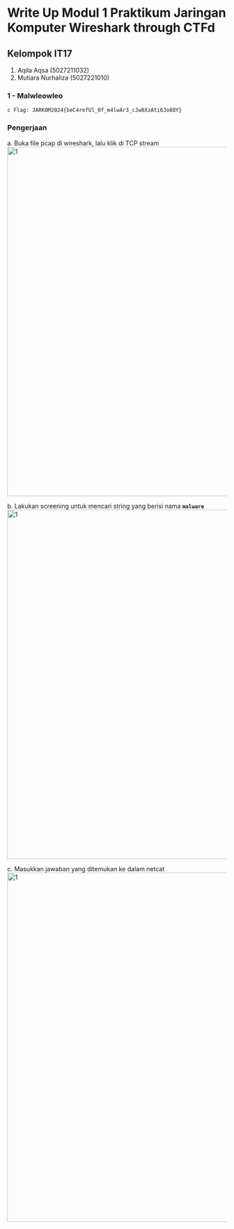 # Write Up Modul 1 Praktikum Jaringan Komputer Wireshark through CTFd
## Kelompok IT17
1. Aqila Aqsa (5027211032)
2. Mutiara Nurhaliza (5027221010)

### 1 - Malwleowleo

```c Flag: JARKOM2024{beC4refUl_0f_m4lwAr3_cJw8XzAti6Jo88Y} ```

### Pengerjaan
a. Buka file pcap di wireshark, lalu klik di TCP stream
<img src="/images/malw-1-a.png" alt="1" style="width: 800;">

b. Lakukan screening untuk mencari string yang berisi nama **`malware`**
<img src="/images/malw-1-b.png" alt="1" style="width: 800;">

c. Masukkan jawaban yang ditemukan ke dalam netcat
<img src="/images/malw-1-c.png" alt="1" style="width: 800;">